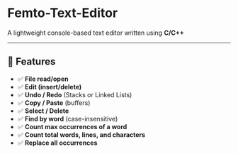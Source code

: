 # Femto-Text-Editor

A lightweight console-based text editor written using **C/C++**

---

## 🚀 Features

- ✅ **File read/open**  
- ✅ **Edit (insert/delete)**  
- ✅ **Undo / Redo** (Stacks or Linked Lists)  
- ✅ **Copy / Paste** (buffers)  
- ✅ **Select / Delete**  
- ✅ **Find by word** (case-insensitive)  
- ✅ **Count max occurrences of a word**  
- ✅ **Count total words, lines, and characters**  
- ✅ **Replace all occurrences**
